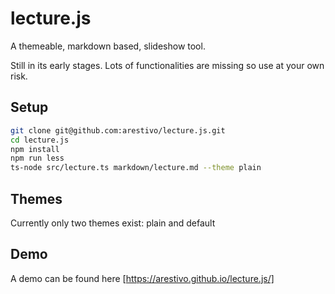 # lecture.js

A themeable, markdown based, slideshow tool.

Still in its early stages. Lots of functionalities are missing so use at your own risk.

## Setup

```bash
git clone git@github.com:arestivo/lecture.js.git
cd lecture.js
npm install
npm run less
ts-node src/lecture.ts markdown/lecture.md --theme plain
```

## Themes

Currently only two themes exist: plain and default

## Demo

A demo can be found here [https://arestivo.github.io/lecture.js/]
